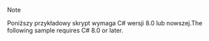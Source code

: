 > [!NOTE]
> <span data-ttu-id="f8969-101">Poniższy przykładowy skrypt wymaga C# wersji 8.0 lub nowszej.</span><span class="sxs-lookup"><span data-stu-id="f8969-101">The following sample requires C# 8.0 or later.</span></span>
